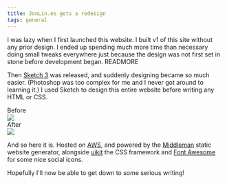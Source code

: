 ```yaml
---
title: JonLin.es gets a redesign
tags: general
---
```


I was lazy when I first launched this website. I built v1 of this site without any prior design. I ended up spending much more time than necessary doing small
tweaks everywhere just because the design was not first set in stone before development began.
READMORE

Then [Sketch 3](http://bohemiancoding.com/sketch/) was released, and suddenly designing became so much easier. (Photoshop was too complex for me and I never got around to learning it.)
I used Sketch to design this entire website before writing any HTML or CSS.

<div class="caption">Before</div>

<img src="/images/website-before.png" />

<div class="caption">After</div>

<img src="/images/website-after.png" />

And so here it is. Hosted on [AWS](http://aws.amazon.com), and powered by the [Middleman](http://middlemanapp.com) static website generator, alongside [uikit](http://getuikit.com) the CSS framework
and [Font Awesome](http://fortawesome.github.io/Font-Awesome/) for some nice social icons.

Hopefully I'll now be able to get down to some serious writing!
